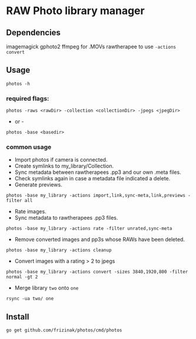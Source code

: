 # RAW Photo library manager

## Dependencies

imagemagick
gphoto2
ffmpeg for .MOVs
rawtherapee to use `-actions convert`

## Usage

`photos -h`

### required flags:

`photos -raws <rawDir> -collection <collectionDir> -jpegs <jpegDir>`

- or -

`photos -base <basedir>`

### common usage

- Import photos if camera is connected.
- Create symlinks to my_library/Collection.
- Sync metadata between rawtherapees .pp3 and our own .meta files.
- Check symlinks again in case a metadata file indicated a delete.
- Generate previews.

`photos -base my_library -actions import,link,sync-meta,link,previews -filter all`

- Rate images.
- Sync metadata to rawtherapees .pp3 files.

`photos -base my_library -actions rate -filter unrated,sync-meta`

- Remove converted images and pp3s whose RAWs have been deleted.

`photos -base my_library -actions cleanup`

- Convert images with a rating > 2 to jpegs

`photos -base my_library -actions convert -sizes 3840,1920,800 -filter normal -gt 2`

- Merge library `two` onto `one`

`rsync -ua two/ one`

## Install

`go get github.com/frizinak/photos/cmd/photos`

